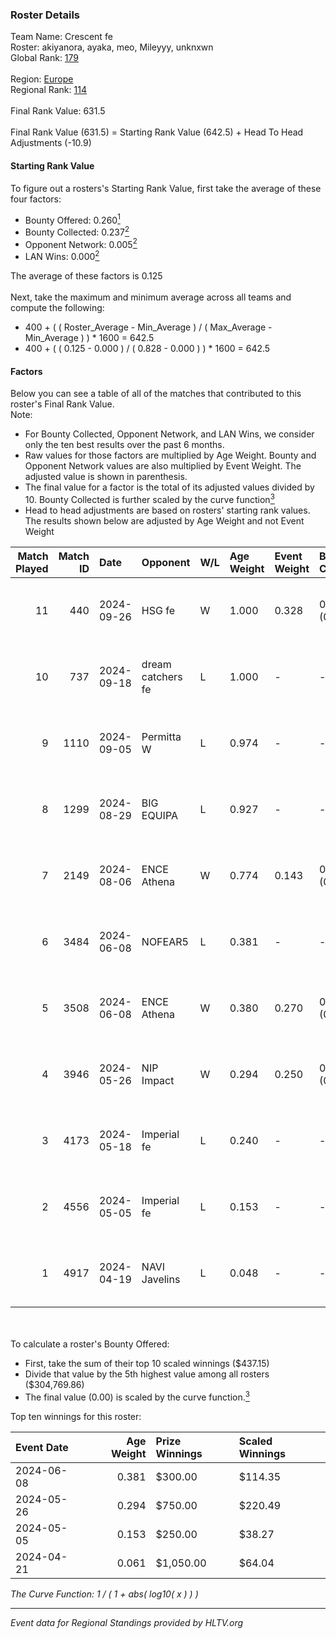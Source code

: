 ### Roster Details<br />
Team Name: Crescent fe<br />
Roster: akiyanora, ayaka, meo, Mileyyy, unknxwn<br />
Global Rank: [179](../../standings_global_2024_10_09.md)<br />
<br />
Region: [Europe]( ../../standings_europe_2024_10_09.md)<br />
Regional Rank: [114]( ../../standings_europe_2024_10_09.md)<br />
<br />
Final Rank Value:  631.5<br />
<br />
Final Rank Value (631.5) = Starting Rank Value (642.5) + Head To Head Adjustments (-10.9)<br />

#### Starting Rank Value<br />
To figure out a rosters's Starting Rank Value, first take the average of these four factors:<br />
- Bounty Offered: 0.260[<sup>1</sup>](#table2)
- Bounty Collected: 0.237[<sup>2</sup>](#table1)
- Opponent Network: 0.005[<sup>2</sup>](#table1)
- LAN Wins: 0.000[<sup>2</sup>](#table1)

The average of these factors is 0.125<br />
<br />
Next, take the maximum and minimum average across all teams and compute the following:<br />
- 400 + ( ( Roster_Average - Min_Average ) / ( Max_Average - Min_Average ) ) * 1600 = 642.5
- 400 + ( ( 0.125 - 0.000 ) / ( 0.828 - 0.000 ) ) * 1600 = 642.5


#### Factors<br />
Below you can see a table of all of the matches that contributed to this roster's Final Rank Value.<br />
Note:<br />

- For Bounty Collected, Opponent Network, and LAN Wins, we consider only the ten best results over the past 6 months.
- Raw values for those factors are multiplied by Age Weight. Bounty and Opponent Network values are also multiplied by Event Weight. The adjusted value is shown in parenthesis.
- The final value for a factor is the total of its adjusted values divided by 10. Bounty Collected is further scaled by the curve function[<sup>3</sup>](#curveFunction)
- Head to head adjustments are based on rosters' starting rank values. The results shown below are adjusted by Age Weight and not Event Weight
<span id="table1"></span><br />


| Match Played | Match ID | Date       | Opponent          | W/L | Age Weight | Event Weight | Bounty Collected | Opponent Network | LAN Wins  | H2H Adj. | Roster                                  |
| -: | -: | :- | :- | :- | :- | :- | :- | :- | :- | -: | :- |
|           11 |      440 | 2024-09-26 | HSG fe            | W   | 1.000      | 0.328        | 0.017 (0.006)    | 0.086 (0.028)    | 0 (0.000) |    18.73 | akiyanora, ayaka, meo, Mileyyy, unknxwn |
|           10 |      737 | 2024-09-18 | dream catchers fe | L   | 1.000      | -            | -                | -                | -         |   -10.12 | akiyanora, amore, meo, Mileyyy, unknxwn |
|            9 |     1110 | 2024-09-05 | Permitta W        | L   | 0.974      | -            | -                | -                | -         |   -16.87 | akiyanora, amore, meo, Mileyyy, unknxwn |
|            8 |     1299 | 2024-08-29 | BIG EQUIPA        | L   | 0.927      | -            | -                | -                | -         |   -13.01 | akiyanora, amore, meo, Mileyyy, unknxwn |
|            7 |     2149 | 2024-08-06 | ENCE Athena       | W   | 0.774      | 0.143        | 0.000 (0.000)    | 0.028 (0.003)    | 0 (0.000) |     9.97 | akiyanora, amore, ayaka, Margo, meo     |
|            6 |     3484 | 2024-06-08 | NOFEAR5           | L   | 0.381      | -            | -                | -                | -         |    -6.27 | akiyanora, amore, ayaka, Margo, meo     |
|            5 |     3508 | 2024-06-08 | ENCE Athena       | W   | 0.380      | 0.270        | 0.000 (0.000)    | 0.028 (0.003)    | 0 (0.000) |     5.05 | akiyanora, amore, ayaka, Margo, meo     |
|            4 |     3946 | 2024-05-26 | NIP Impact        | W   | 0.294      | 0.250        | 0.004 (0.000)    | 0.199 (0.015)    | 0 (0.000) |     5.09 | akiyanora, amore, ayaka, Margo, meo     |
|            3 |     4173 | 2024-05-18 | Imperial fe       | L   | 0.240      | -            | -                | -                | -         |    -1.81 | akiyanora, amore, ayaka, Margo, meo     |
|            2 |     4556 | 2024-05-05 | Imperial fe       | L   | 0.153      | -            | -                | -                | -         |    -1.17 | akiyanora, amore, ayaka, Margo, meo     |
|            1 |     4917 | 2024-04-19 | NAVI Javelins     | L   | 0.048      | -            | -                | -                | -         |    -0.53 | akiyanora, amore, ayaka, Margo, meo     |

<br />
<span id="table2"></span><br />
To calculate a roster's Bounty Offered:<br />

- First, take the sum of their top 10 scaled winnings ($437.15)
- Divide that value by the 5th highest value among all rosters ($304,769.86)
- The final value (0.00) is scaled by the curve function.[<sup>3</sup>](#curveFunction)

Top ten winnings for this roster:<br />

| Event Date | Age Weight | Prize Winnings | Scaled Winnings |
| :- | -: | :- | :- |
| 2024-06-08 |      0.381 | $300.00        | $114.35         |
| 2024-05-26 |      0.294 | $750.00        | $220.49         |
| 2024-05-05 |      0.153 | $250.00        | $38.27          |
| 2024-04-21 |      0.061 | $1,050.00      | $64.04          |


<span id="curveFunction"></span>_The Curve Function: 1 / ( 1 + abs( log10( x ) ) )_<br />

---
_Event data for Regional Standings provided by HLTV.org_<br />
